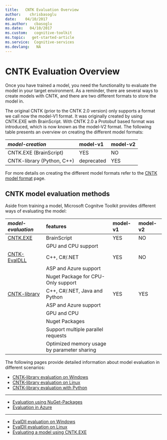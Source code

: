 ```yaml
---
title:   CNTK Evaluation Overview
author:    chrisbasoglu
date:    04/10/2017
ms.author:   cbasoglu
ms.date:   04/10/2017
ms.custom:   cognitive-toolkit
ms.topic:   get-started-article
ms.service:  Cognitive-services
ms.devlang:   NA
---
```


# CNTK Evaluation Overview

Once you have trained a model, you need the functionality to evaluate the model in your target environment. As a reminder, 
there are several ways to create models with CNTK, and there are two different formats to store the model in.

The original CNTK (prior to the CNTK 2.0 version) only supports a format we call now the model-V1 format. It was originally created by using CNTK.EXE with BrainScript. With CNTK 2.0 a Protobuf based format was introduced, which is now 
known as the model-V2 format. The following table presents an overview on creating the different model formats:

|  _model-creation_     | model-v1 | model-v2 |
|:----------------------|:---------|:---------|
| CNTK.EXE (BrainScript) |     YES     | NO |
| CNTK-library (Python, C++) | deprecated | YES |

For more details on creating the different model formats refer to the [CNTK model format](./CNTK-model-format.md) page.

## CNTK model evaluation methods

Aside from training a model, Microsoft Cognitve Toolkit provides different ways of evaluating the model:

|  _model-evaluation_     | features | model-v1 | model-v2 |
|:----------------------|:----|:----|:-----|
| [CNTK.EXE](./CNTK-Evaluation-using-cntk.exe.md) | BrainScript |    YES     | NO |
| | GPU and CPU support |||
| [CNTK-EvalDLL](./EvalDll-Evaluation-Overview.md) |  C++, C#/.NET | YES | NO |
| | ASP and Azure support |||
| | Nuget Package for CPU-Only support |||
|[CNTK-library](./CNTK-Library-Evaluation-Overview.md) | C++, C#/.NET, Java and Python | YES | YES | 
| | ASP and Azure support |||
| | GPU and CPU |||
| | Nuget Packages |||
| | Support multiple parallel requests |||
| | Optimized memory usage by parameter sharing ||| 

The following pages provide detailed information about model evaluation in different scenarios:

- [CNTK-library evaluation on Windows](./CNTK-Library-Evaluation-on-Windows.md)
- [CNTK-library evaluation on Linux](./CNTK-Library-Evaluation-on-Linux.md)
- [CNTK-library evaluation with Python](./How-do-I-Evaluate-models-in-Python.md)

***

- [Evaluation using NuGet-Packages](./NuGet-Package.md)
- [Evaluation in Azure](./Evaluate-a-model-in-an-Azure-WebApi.md)

***

- [EvalDll evaluation on Windows](./EvalDll-Evaluation-on-Windows.md)
- [EvalDll evaluation on Linux](./EvalDll-Evaluation-on-Linux.md)    
- [Evaluating a model using CNTK.EXE](./CNTK-Evaluation-using-cntk.exe.md)    
